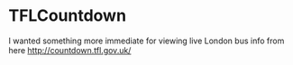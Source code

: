 TFLCountdown
============

I wanted something more immediate for viewing live London bus info from here http://countdown.tfl.gov.uk/
